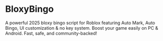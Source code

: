 # BloxyBingo
A powerful 2025 bloxy bingo script for Roblox featuring Auto Mark, Auto Bingo, UI customization &amp; no key system. Boost your game easily on PC &amp; Android. Fast, safe, and community-backed!

